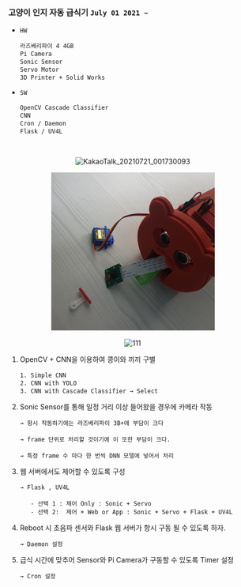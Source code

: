 ### 고양이 인지 자동 급식기 `July 01 2021 ~ `

- `HW` 

      라즈베리파이 4 4GB
      Pi Camera
      Sonic Sensor
      Servo Motor 
      3D Printer + Solid Works

- `SW`

      OpenCV Cascade Classifier 
      CNN 
      Cron / Daemon 
      Flask / UV4L

<br>

<div align="center">

![KakaoTalk_20210721_001730093](https://user-images.githubusercontent.com/59076451/126814123-0d80c68d-1086-425e-9a95-0885086d9a07.png)

![img.png](img.png)

![111](https://user-images.githubusercontent.com/59076451/125240769-81729f80-e325-11eb-9110-366bc0fbcdc3.PNG)

</div>

1. OpenCV + CNN을 이용하여 콩이와 끼끼 구별

       1. Simple CNN
       2. CNN with YOLO
       3. CNN with Cascade Classifier → Select

2. Sonic Sensor를 통해 일정 거리 이상 들어왔을 경우에 카메라 작동 

       → 항시 작동하기에는 라즈베리파이 3B+에 부담이 크다

       → frame 단위로 처리할 것이기에 이 또한 부담이 크다.

       → 특정 frame 수 마다 한 번씩 DNN 모델에 넣어서 처리 

3. 웹 서버에서도 제어할 수 있도록 구성

       → Flask , UV4L 

          - 선택 1 : 제어 Only : Sonic + Servo
          - 선택 2:  제어 + Web or App : Sonic + Servo + Flask + UV4L

4. Reboot 시 초음파 센서와 Flask 웹 서버가 항시 구동 될 수 있도록 하자.

       → Daemon 설정

5. 급식 시간에 맞추어 Sensor와 Pi Camera가 구동할 수 있도록 Timer 설정

       → Cron 설정
